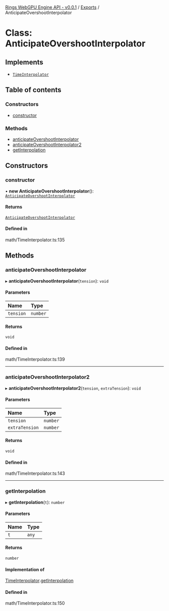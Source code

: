 [Rings WebGPU Engine API - v0.0.1](../README.md) / [Exports](../modules.md) / AnticipateOvershootInterpolator

# Class: AnticipateOvershootInterpolator

## Implements

- [`TimeInterpolator`](../interfaces/TimeInterpolator.md)

## Table of contents

### Constructors

- [constructor](AnticipateOvershootInterpolator.md#constructor)

### Methods

- [anticipateOvershootInterpolator](AnticipateOvershootInterpolator.md#anticipateovershootinterpolator)
- [anticipateOvershootInterpolator2](AnticipateOvershootInterpolator.md#anticipateovershootinterpolator2)
- [getInterpolation](AnticipateOvershootInterpolator.md#getinterpolation)

## Constructors

### constructor

• **new AnticipateOvershootInterpolator**(): [`AnticipateOvershootInterpolator`](AnticipateOvershootInterpolator.md)

#### Returns

[`AnticipateOvershootInterpolator`](AnticipateOvershootInterpolator.md)

#### Defined in

math/TimeInterpolator.ts:135

## Methods

### anticipateOvershootInterpolator

▸ **anticipateOvershootInterpolator**(`tension`): `void`

#### Parameters

| Name | Type |
| :------ | :------ |
| `tension` | `number` |

#### Returns

`void`

#### Defined in

math/TimeInterpolator.ts:139

___

### anticipateOvershootInterpolator2

▸ **anticipateOvershootInterpolator2**(`tension`, `extraTension`): `void`

#### Parameters

| Name | Type |
| :------ | :------ |
| `tension` | `number` |
| `extraTension` | `number` |

#### Returns

`void`

#### Defined in

math/TimeInterpolator.ts:143

___

### getInterpolation

▸ **getInterpolation**(`t`): `number`

#### Parameters

| Name | Type |
| :------ | :------ |
| `t` | `any` |

#### Returns

`number`

#### Implementation of

[TimeInterpolator](../interfaces/TimeInterpolator.md).[getInterpolation](../interfaces/TimeInterpolator.md#getinterpolation)

#### Defined in

math/TimeInterpolator.ts:150
